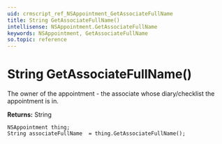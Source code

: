 ```yaml
---
uid: crmscript_ref_NSAppointment_GetAssociateFullName
title: String GetAssociateFullName()
intellisense: NSAppointment.GetAssociateFullName
keywords: NSAppointment, GetAssociateFullName
so.topic: reference
---
```


# String GetAssociateFullName()

The owner of the appointment - the associate whose diary/checklist the appointment is in.

**Returns:** String

```crmscript
NSAppointment thing;
String associateFullName  = thing.GetAssociateFullName();
```

